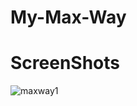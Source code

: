 # My-Max-Way
# ScreenShots
![maxway1](https://github.com/Dimamaman/Max-Way-Compose-MVI/assets/103814803/43b7c92d-8d05-441c-9f4e-3c25c828d8e3)
